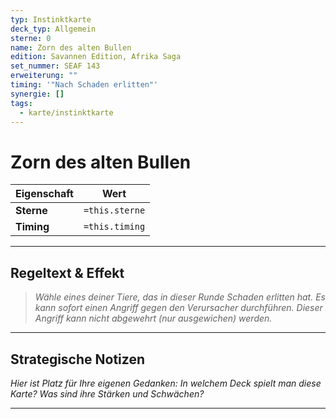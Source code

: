 ```yaml
---
typ: Instinktkarte
deck_typ: Allgemein
sterne: 0
name: Zorn des alten Bullen
edition: Savannen Edition, Afrika Saga
set_nummer: SEAF 143
erweiterung: ""
timing: '"Nach Schaden erlitten"'
synergie: []
tags:
  - karte/instinktkarte
---
```


# Zorn des alten Bullen

| Eigenschaft | Wert |
|---|---|
| **Sterne** | `=this.sterne` |
| **Timing** | `=this.timing` |

---
## Regeltext & Effekt

> *Wähle eines deiner Tiere, das in dieser Runde Schaden erlitten hat. Es kann sofort einen Angriff gegen den Verursacher durchführen. Dieser Angriff kann nicht abgewehrt (nur ausgewichen) werden.*

---
## Strategische Notizen

*Hier ist Platz für Ihre eigenen Gedanken: In welchem Deck spielt man diese Karte? Was sind ihre Stärken und Schwächen?*

---
